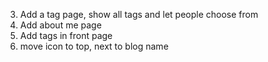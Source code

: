 3. Add a tag page, show all tags and let people choose from
4. Add about me page
5. Add tags in front page
6. move icon to top, next to blog name